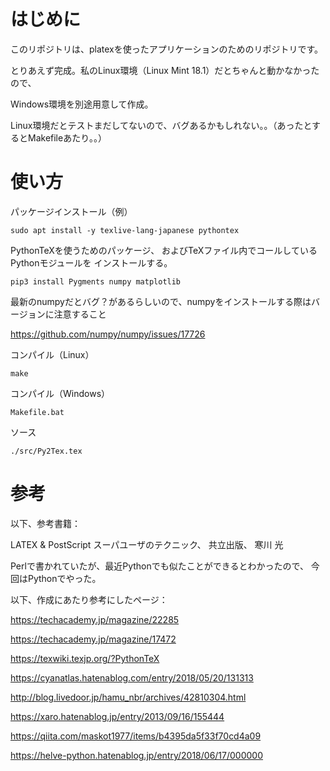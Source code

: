# はじめに

このリポジトリは、platexを使ったアプリケーションのためのリポジトリです。

とりあえず完成。私のLinux環境（Linux Mint 18.1）だとちゃんと動かなかったので、

Windows環境を別途用意して作成。

Linux環境だとテストまだしてないので、バグあるかもしれない。。（あったとするとMakefileあたり。。）

# 使い方

パッケージインストール（例）
```
sudo apt install -y texlive-lang-japanese pythontex
```

PythonTeXを使うためのパッケージ、
およびTeXファイル内でコールしているPythonモジュールを
インストールする。
```
pip3 install Pygments numpy matplotlib
```
最新のnumpyだとバグ？があるらしいので、numpyをインストールする際はバージョンに注意すること

https://github.com/numpy/numpy/issues/17726

コンパイル（Linux）
```
make
```

コンパイル（Windows）
```
Makefile.bat
```

ソース
```
./src/Py2Tex.tex
```

# 参考

以下、参考書籍：

LATEX & PostScript スーパユーザのテクニック、 共立出版、 寒川 光

Perlで書かれていたが、最近Pythonでも似たことができるとわかったので、
今回はPythonでやった。

以下、作成にあたり参考にしたページ：

https://techacademy.jp/magazine/22285

https://techacademy.jp/magazine/17472

https://texwiki.texjp.org/?PythonTeX

https://cyanatlas.hatenablog.com/entry/2018/05/20/131313

http://blog.livedoor.jp/hamu_nbr/archives/42810304.html

https://xaro.hatenablog.jp/entry/2013/09/16/155444

https://qiita.com/maskot1977/items/b4395da5f33f70cd4a09

https://helve-python.hatenablog.jp/entry/2018/06/17/000000

